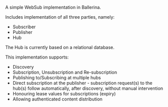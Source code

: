 A simple WebSub implementation in Ballerina.

Includes implementation of all three parties, namely:
- Subscriber
- Publisher
- Hub 

The Hub is currently based on a relational database.


This implementation supports:
- Discovery
- Subscription, Unsubscription and Re-subscription
- Publishing to/Subscribing at multiple hubs
- Direct subscription at the publisher - subscription request(s) to the hub(s) follow automatically, after discovery, 
without manual intervention
- Honouring lease values for subscriptions (expiry)
- Allowing authenticated content distribution